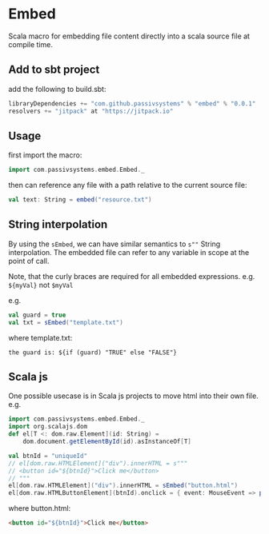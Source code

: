 # Embed

Scala macro for embedding file content directly into a scala source file at compile time.

## Add to sbt project

add the following to build.sbt:
```scala
libraryDependencies += "com.github.passivsystems" % "embed" % "0.0.1"
resolvers += "jitpack" at "https://jitpack.io"
```

## Usage

first import the macro:
```scala
import com.passivsystems.embed.Embed._
```

then can reference any file with a path relative to the current source file:
```scala
val text: String = embed("resource.txt")
```

## String interpolation

By using the ```sEmbed```, we can have similar semantics to ```s""``` String interpolation. The embedded file can refer to any variable in scope at the point of call.

Note, that the curly braces are required for all embedded expressions. e.g. ```${myVal}``` not ```$myVal```

e.g.
```scala
val guard = true
val txt = sEmbed("template.txt")
```
where template.txt:
```
the guard is: ${if (guard) "TRUE" else "FALSE"}
```

## Scala js

One possible usecase is in Scala js projects to move html into their own file.
e.g.

```scala
import com.passivsystems.embed.Embed._
import org.scalajs.dom
def el[T <: dom.raw.Element](id: String) =
    dom.document.getElementById(id).asInstanceOf[T]

val btnId = "uniqueId"
// el[dom.raw.HTMLElement]("div").innerHTML = s"""
// <button id="${btnId}">Click me</button>
// """
el[dom.raw.HTMLElement]("div").innerHTML = sEmbed("button.html")
el[dom.raw.HTMLButtonElement](btnId).onclick = { event: MouseEvent => println("Clicked!") }
```
where button.html:
```html
<button id="${btnId}">Click me</button>
```
